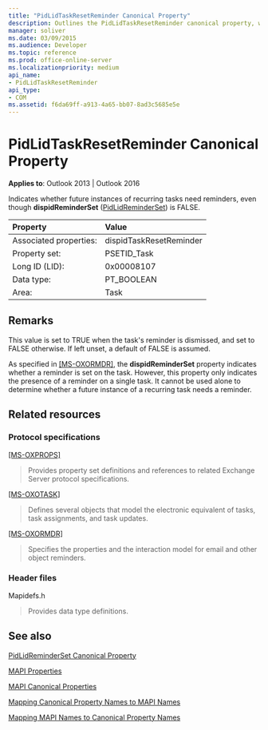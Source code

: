 ```yaml
---
title: "PidLidTaskResetReminder Canonical Property"
description: Outlines the PidLidTaskResetReminder canonical property, which indicates whether future instances of recurring tasks need reminders.
manager: soliver
ms.date: 03/09/2015
ms.audience: Developer
ms.topic: reference
ms.prod: office-online-server
ms.localizationpriority: medium
api_name:
- PidLidTaskResetReminder
api_type:
- COM
ms.assetid: f6da69ff-a913-4a65-bb07-8ad3c5685e5e
---
```


# PidLidTaskResetReminder Canonical Property

  
  
**Applies to**: Outlook 2013 | Outlook 2016 
  
Indicates whether future instances of recurring tasks need reminders, even though **dispidReminderSet** ([PidLidReminderSet](pidlidreminderset-canonical-property.md)) is FALSE.
  
|Property|Value|
|:-----|:-----|
|Associated properties:  <br/> |dispidTaskResetReminder  <br/> |
|Property set:  <br/> |PSETID_Task  <br/> |
|Long ID (LID):  <br/> |0x00008107  <br/> |
|Data type:  <br/> |PT_BOOLEAN  <br/> |
|Area:  <br/> |Task  <br/> |
   
## Remarks

This value is set to TRUE when the task's reminder is dismissed, and set to FALSE otherwise. If left unset, a default of FALSE is assumed.
  
As specified in [[MS-OXORMDR]](https://msdn.microsoft.com/library/5454ebcc-e5d1-4da8-a598-d393b101caab%28Office.15%29.aspx), the **dispidReminderSet** property indicates whether a reminder is set on the task. However, this property only indicates the presence of a reminder on a single task. It cannot be used alone to determine whether a future instance of a recurring task needs a reminder. 
  
## Related resources

### Protocol specifications

[[MS-OXPROPS]](https://msdn.microsoft.com/library/f6ab1613-aefe-447d-a49c-18217230b148%28Office.15%29.aspx)
  
> Provides property set definitions and references to related Exchange Server protocol specifications.
    
[[MS-OXOTASK]](https://msdn.microsoft.com/library/55600ec0-6195-4730-8436-59c7931ef27e%28Office.15%29.aspx)
  
> Defines several objects that model the electronic equivalent of tasks, task assignments, and task updates.
    
[[MS-OXORMDR]](https://msdn.microsoft.com/library/5454ebcc-e5d1-4da8-a598-d393b101caab%28Office.15%29.aspx)
  
> Specifies the properties and the interaction model for email and other object reminders.
    
### Header files

Mapidefs.h
  
> Provides data type definitions.
    
## See also



[PidLidReminderSet Canonical Property](pidlidreminderset-canonical-property.md)


[MAPI Properties](mapi-properties.md)
  
[MAPI Canonical Properties](mapi-canonical-properties.md)
  
[Mapping Canonical Property Names to MAPI Names](mapping-canonical-property-names-to-mapi-names.md)
  
[Mapping MAPI Names to Canonical Property Names](mapping-mapi-names-to-canonical-property-names.md)

